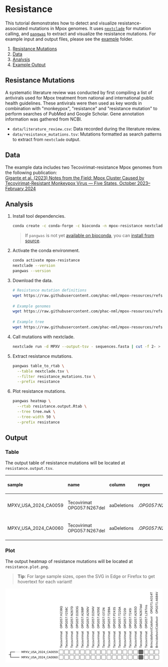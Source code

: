 # Resistance

This tutorial demonstrates how to detect and visualize resistance-associated mutations in Mpox genomes. It uses [`nextclade`](https://github.com/nextstrain/nextclade) for mutation calling, and [`pangwas`](https://github.com/phac-nml/pangwas) to extract and visualize the resistance mutations. For example input and output files, please see the [example](https://github.com/phac-nml/mpox-resources/tree/main/resistance/example) folder.

1. [Resistance Mutations](#resistance-mutations)
2. [Data](#data)
3. [Analysis](#analysis)
4. [Example Output](#output)

## Resistance Mutations

A systematic literature review was conducted by first compiling a list of antivirals used for Mpox treatment from national and international public health guidelines. These antivirals were then used as key words in combination with "monkeypox", "resistance" and "resistance mutation" to perform searches of PubMed and Google Scholar. Gene annotation information was  gathered from NCBI.

- `data/literature_review.csv`: Data recorded during the literature review.
- `data/resistance_mutations.tsv`: Mutations formatted as search patterns to extract from `nextclade` output.

## Data

The example data includes two Tecovirimat-resistance Mpox genomes from the following publication:    
[Gigante et al. (2023) Notes from the Field: Mpox Cluster Caused by Tecovirimat-Resistant Monkeypox Virus — Five States, October 2023–February 2024](https://pmc-ncbi-nlm-nih-gov.ezproxy.cscscience.ca/articles/PMC11466377/)

## Analysis

1. Install tool dependencies.

    ```bash
    conda create -c conda-forge -c bioconda -n mpox-resistance nextclade pangwas
    ```

    > If `pangwas` is not yet [available on bioconda](https://github.com/bioconda/bioconda-recipes/pull/54760), you can [install from source](https://phac-nml.github.io/pangwas/#source).

1. Activate the conda environment.

    ```bash
    conda activate mpox-resistance
    nextclade --version
    pangwas --version
    ```

1. Download the data.

    ```bash
    # Resistance mutation definitions
    wget https://raw.githubusercontent.com/phac-nml/mpox-resources/refs/heads/main/resistance/data/resistance_mutations.tsv

    # Example genomes
    wget https://raw.githubusercontent.com/phac-nml/mpox-resources/refs/heads/main/resistance/example/sequences.fasta

    # Example tree
    wget https://raw.githubusercontent.com/phac-nml/mpox-resources/refs/heads/main/resistance/example/tree.nwk
    ```

1. Call mutations with nextclade.

    ```bash
    nextclade run -d MPXV --output-tsv - sequences.fasta | cut -f 2- > nextclade.tsv
    ```

1. Extract resistance mutations.

    ```bash
    pangwas table_to_rtab \
      --table nextclade.tsv \
      --filter resistance_mutations.tsv \
      --prefix resistance
    ```

1. Plot resistance mutations.

    ```bash
    pangwas heatmap \
      --rtab resistance.output.Rtab \
      --tree tree.nwk \
      --tree-width 50 \
      --prefix resistance
    ```

## Output

### Table

The output table of resistance mutations will be located at `resistance.output.tsv`.

|sample              |name                        |column     |regex           |Gene|Therapeutic|Gene Acession (NC_063383)|Protein                          |Start (nt)|Stop (nt)|Resistance Mutations|Residues of interest|References  |Virus-Specific Validation|
|:-------------------|:---------------------------|:----------|:---------------|:---|:----------|:------------------------|:--------------------------------|:---------|:--------|:-------------------|:-------------------|:----------------------------------------------------------------------------------------------------------------------------------------------------------------------------------------------------------------------------------------------------------------------------------------------------------------------------------------------------------------------------------------------------------------------------------------------------------------------------------------------------------------------------------------------------------------------------------------------------------------------------------------------------------------------------------------------------------------------------------------------------------------------------|:------------------------|
|MPXV_USA_2024_CA0059|Tecovirimat   OPG057:N267del|aaDeletions|.*OPG057:N267-.*|F13L|Tecovirimat|OPG057                   |Palmytilated EEV membrane protein|29875     |29877    |N267del             |267                 |Mertes et al. (2023) ... |MPOX                     |
|MPXV_USA_2024_CA0060|Tecovirimat   OPG057:N267del|aaDeletions|.*OPG057:N267-.*|F13L|Tecovirimat|OPG057                   |Palmytilated EEV membrane protein|29875     |29877    |N267del             |267                 |Mertes et al. (2023) ... |MPOX                     |

### Plot

The output heatmap of resistance mutations will be located at `resistance.plot.png`.

> **Tip**: For large sample sizes, open the SVG in Edge or Firefox to get hovertext for each variant!

![](example/resistance.plot.svg)